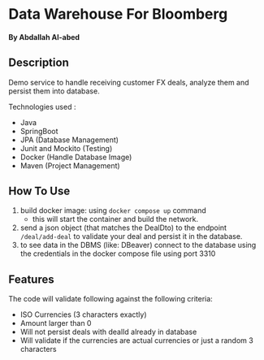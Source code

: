 # Data Warehouse For Bloomberg
#### By Abdallah Al-abed

## Description
Demo service to handle receiving customer FX deals, analyze them and 
persist them into database.

Technologies used :
- Java
- SpringBoot
- JPA (Database Management)
- Junit and Mockito (Testing)
- Docker (Handle Database Image)
- Maven (Project Management)

## How To Use
1. build docker image: using `docker compose up` command
   - this will start the container and build the network.
2. send a json object (that matches the DealDto) to the endpoint `/deal/add-deal` to validate 
your deal and persist it in the database.
3. to see data in the DBMS (like: DBeaver) connect to the 
database using the credentials in the docker compose file
using port 3310

## Features
The code will validate following against the following criteria:
- ISO Currencies (3 characters exactly)
- Amount larger than 0
- Will not persist deals with dealId already in database
- Will validate if the currencies are actual currencies or just a random 3 characters